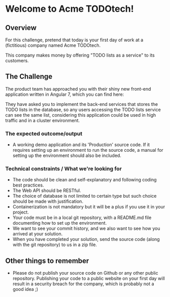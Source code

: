 # Welcome to Acme TODOtech!
## Overview
For this challenge, pretend that today is your first day of work at a (fictitious) company named Acme TODOtech. 

This company makes money by offering "TODO lists as a service" to its customers.

## The Challenge
The product team has approached you with their shiny new front-end application written in Angular 7, which you can find here:

They have asked you to implement the back-end services that stores the TODO lists in the database, so any users accessing the TODO lists service can see the same 
list, considering this application could be used in high traffic and in a cluster environment.

### The expected outcome/output
- A working demo application and its 'Production' source code. If it requires setting up an environment to run the source code, a manual for setting up the environment should also be included.

### Technical constraints / What we're looking for
- The code should be clean and self-explanatory and following coding best practices.
- The Web API should be RESTful.
- The choice of database is not limited to certain type but such choice should be made with justification.
- Containerization is not mandatory but it will be a plus if you use it in your project.
- Your code must be in a local git repository, with a README.md file documenting how to set up the environment.
- We want to see your commit history, and we also want to see how you arrived at your solution.
- When you have completed your solution, send the source code (along with the git repository) to us in a zip file.

## Other things to remember
- Please do not publish your source code on Github or any other public repository. Publishing your code to a public website on your first day
will result in a security breach for the company, which is probably not a good idea ;)